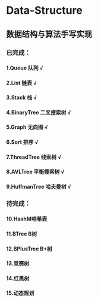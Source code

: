 # Data-Structure
## 数据结构与算法手写实现
### 已完成：
#### 1.Queue 队列              √
#### 2.List 链表               √
#### 3.Stack 栈                √
#### 4.BinaryTree 二叉搜索树    √
#### 5.Graph 无向图             √
#### 6.Sort 排序                √
#### 7.ThreadTree 线索树        √
#### 8.AVLTree 平衡搜索树       √
#### 9.HuffmanTree 哈夫曼树    √

### 待完成：
#### 10.HashM哈希表       
#### 11.BTree B树
#### 12.BPlusTree B+树
#### 13.竞赛树
#### 14.红黑树
#### 15.动态规划
